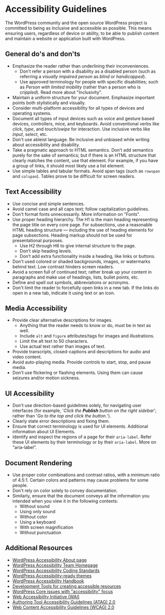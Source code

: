 # Accessibility Guidelines

The WordPress community and the open source WordPress project is committed to being as inclusive and accessible as possible. This means ensuring users, regardless of device or ability, to be able to publish content and maintain a website or application built with WordPress.

## General do's and don'ts
- Emphasize the reader rather than underlining their inconveniences.
  - Don't refer a person with a disability as a disabled person (such as referring a *visually impaired person* as *blind* or *handicapped*).
  - Use approved terminology for people with specific disabilities; such as *Person with limited mobility* (rather than a person who is *crippled*). Read more about "Inclusivity".
- Maintain a uniform structure for your document. Emphasize important points both stylistically and visually.
- Consider multi-platform accessibility for all types of devices and operating systems.
- Document all types of input devices such as voice and gesture based devices, controllers, mice, and keyboards. Avoid conventional verbs like *click*, *type*, and *touch/swipe* for interaction. Use inclusive verbs like *input*, *select*, etc.
- Don't use ableist language. Be inclusive and unbiased while writing about accessibility and disability.
- Take a pragmatic approach to HTML semantics. Don’t add semantics purely for the sake of semantics; but if there is an HTML structure that clearly matches the content, use that element. For example, if you have a group of links, it should most likely use a list element.
- Use simple tables and tabular formats. Avoid span tags (such as `rowspan` and `colspan`). Tables prove to be difficult for screen readers.

## Text Accessibility

- Use concise and simple sentences.
- Avoid camel case and all caps text; follow capitalization guidelines.
- Don't format fonts unnecessarily. More information on "Fonts".
- Use proper heading hierarchy. The H1 is the main heading representing the page title on every core page. For subsections, use a reasonable HTML heading structure — including the use of heading elements for page subsections. Heading markup should not be used for presentational purposes.
  - Use H2 through H6 to give internal structure to the page.
  - Don’t skip heading levels.
  - Don’t add extra functionality inside a heading, like links or buttons.
- Don't used colored or shaded backgrounds, images, or watermarks behind text. Low contrast hinders screen readers.
- Avoid a screen full of continued text; rather break up your content in paragraphs and make use of headings, lists, bullet points, etc.
- Define and spell out symbols, abbreviations or acronyms.
- Don't limit the reader to forcefully open links in a new tab. If the links do open in a new tab, indicate it using text or an icon.

## Media Accessibility

- Provide clear alternative descriptions for images.
  - Anything that the reader needs to know or do, must be in text as well.
  - Include `alt` and `figure` attributes/tags for images and illustrations.
  - Limit the alt text to 50 characters.
  - Use actual text rather than images of text.
- Provide transcripts, closed-captions and descriptions for audio and video content.
- Avoid auto-playing media. Provide controls to start, stop, and pause media.
- Don't use flickering or flashing elements. Using them can cause seizures and/or motion sickness.

## UI Accessibility

- Don't use direction-based guidelines solely, for navigating user interfaces (for example, '*Click the __Publish__ button on the right sidebar*'; rather than '*Go to the top and click the button.*').
-  Clearly state error descriptions and fixing them.
- Ensure that correct terminology is used for UI elements. Additional information about UI Elements.
- Identify and inspect the regions of a page for their `aria-label`. Refer these UI elements by their terminology or by their `aria-label`. More on "aria-label".

## Document Rendering

- Use proper color combinations and contrast ratios, with a minimum ratio of 4.5:1. Certain colors and patterns may cause problems for some people.
- Don't rely on color solely to convey documentation.
- Similarly, ensure that  the document conveys all the information you intended when you view it in the following contexts:
  - Without sound
  - Using only sound
  - Without color
  - Using a keyboard
  - With screen magnification
  - Without punctuation

## Additional Resources

- [WordPress Accessibility About page](https://wordpress.org/about/accessibility/)
- [WordPress Accessibility Team Homepage](https://make.wordpress.org/accessibility/)
- [WordPress Accessibility Coding Standards](https://developer.wordpress.org/coding-standards/wordpress-coding-standards/accessibility/)
- [WordPress Accessibility-ready themes](https://wordpress.org/themes/tags/accessibility-ready/)
- [WordPress Accessibility Handbook](https://make.wordpress.org/accessibility/handbook/)
- [Development Tools for creating accessible resources](https://make.wordpress.org/accessibility/handbook/which-tools-can-i-use/useful-tools/)
- [WordPress Core issues with "accessibility" focus](https://core.trac.wordpress.org/focus/accessibility)
- [Web Accessibility Initiative (WAI)](https://www.w3.org/WAI/)
- [Authoring Tool Accessibility Guidelines (ATAG) 2.0](https://www.w3.org/TR/ATAG20/)
- [Web Content Accessibility Guidelines (WCAG) 2.0](https://www.w3.org/WAI/WCAG20/glance/)
